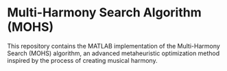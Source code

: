 # Multi-Harmony Search Algorithm (MOHS)

This repository contains the MATLAB implementation of the Multi-Harmony Search (MOHS) algorithm, an advanced metaheuristic optimization method inspired by the process of creating musical harmony.

